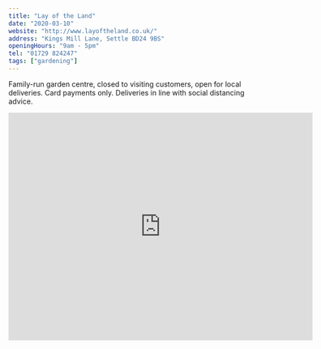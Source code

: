 ```yaml
---
title: "Lay of the Land"
date: "2020-03-10"
website: "http://www.layoftheland.co.uk/"
address: "Kings Mill Lane, Settle BD24 9BS"
openingHours: "9am - 5pm"
tel: "01729 824247"
tags: ["gardening"]
---
```


Family-run garden centre, closed to visiting customers, open for local deliveries. Card payments only. Deliveries in line with social distancing advice.

<iframe src="https://www.google.com/maps/embed?pb=!1m18!1m12!1m3!1d2341.241971827862!2d-2.2861526843562467!3d54.069452128002276!2m3!1f0!2f0!3f0!3m2!1i1024!2i768!4f13.1!3m3!1m2!1s0x487c77dd95f998d1%3A0x2b1c8b9c4fe368f1!2sLay%20of%20the%20Land%20-%20Garden%20Centre!5e0!3m2!1sen!2suk!4v1586782567747!5m2!1sen!2suk" width="600" height="450" frameborder="0" style="border:0;" allowfullscreen="" aria-hidden="false" tabindex="0"></iframe>
